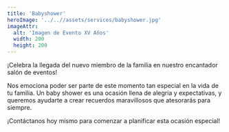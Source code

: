 ```yaml
---
title: 'Babyshower'
heroImage: '../..//assets/services/babyshower.jpg'
imageAttr:
  alt: 'Imagen de Evento XV Años'
  width: 200
  height: 200
---
```


¡Celebra la llegada del nuevo miembro de la familia en nuestro encantador salón de eventos!

Nos emociona poder ser parte de este momento tan especial en la vida de tu familia. Un baby shower es una ocasión llena de alegría y expectativas, y queremos ayudarte a crear recuerdos maravillosos que atesorarás para siempre.

¡Contáctanos hoy mismo para comenzar a planificar esta ocasión especial!
